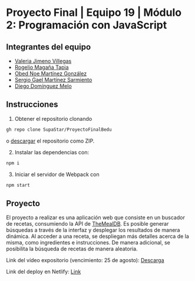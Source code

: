 # Proyecto Final | Equipo 19 | Módulo 2: Programación con JavaScript

## Integrantes del equipo

- [Valeria Jimeno Villegas](https://github.com/valjime95)
- [Rogelio Magaña Tapia](https://github.com/MaganaRogelio)
- [Obed Noe Martínez González](https://github.com/SupaStar)
- [Sergio Gael Martínez Sarmiento](https://github.com/Searge1357)
- [Diego Domínguez Melo](https://github.com/POWRFULCOW89)

## Instrucciones

1. Obtener el repositorio clonando

```sh
gh repo clone SupaStar/ProyectoFinalBedu
```

o [descargar](https://github.com/SupaStar/ProyectoFinalBedu/archive/refs/heads/master.zip) el repositorio como ZIP.

2. Instalar las dependencias con:

```sh
npm i
```

3. Iniciar el servidor de Webpack con

```sh
npm start
```

## Proyecto

El proyecto a realizar es una aplicación web que consiste en un buscador de recetas, consumiendo la API de [TheMealDB](https://www.themealdb.com/api.php). Es posible generar búsquedas a través de la interfaz y desplegar los resultados de manera dinámica. Al acceder a una receta, se despliegan más detalles acerca de la misma, como ingredientes e instrucciones. De manera adicional, se posibilita la búsqueda de recetas de manera aleatoria.

Link del vídeo expositorio (vencimiento: 25 de agosto): [Descarga](https://we.tl/t-I6Uy83U9gF)

Link del deploy en Netlify: [Link](https://zealous-bose-01a7aa.netlify.app/recipe.html?id=52956)
